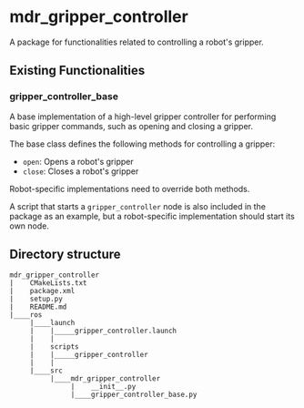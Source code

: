 # mdr_gripper_controller

A package for functionalities related to controlling a robot's gripper.

## Existing Functionalities

### gripper_controller_base

A base implementation of a high-level gripper controller for performing basic gripper commands, such as opening and closing a gripper.

The base class defines the following methods for controlling a gripper:
* `open`: Opens a robot's gripper
* `close`: Closes a robot's gripper

Robot-specific implementations need to override both methods.

A script that starts a `gripper_controller` node is also included in the package as an example, but a robot-specific implementation should start its own node.

## Directory structure

```
mdr_gripper_controller
|    CMakeLists.txt
|    package.xml
|    setup.py
|    README.md
|____ros
     |____launch
     |    |_____gripper_controller.launch
     |    |
     |    scripts
     |    |_____gripper_controller
     |    |
     |____src
          |____mdr_gripper_controller
               |    __init__.py
               |____gripper_controller_base.py
```